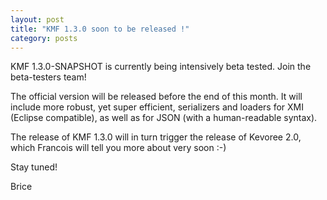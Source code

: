 ```yaml
---
layout: post
title: "KMF 1.3.0 soon to be released !"
category: posts
---
```


KMF 1.3.0-SNAPSHOT is currently being intensively beta tested. Join the beta-testers team!

The official version will be released before the end of this month. It will include more robust, yet super efficient, serializers and loaders for XMI (Eclipse compatible), as well as for JSON (with a human-readable syntax).

The release of KMF 1.3.0 will in turn trigger the release of Kevoree 2.0, which Francois will tell you more about very soon :-)

Stay tuned!

Brice
